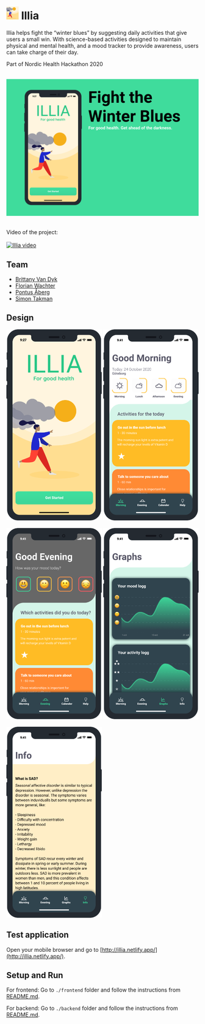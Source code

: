 # <img src="./readme_assets/illia_thumbnail.png" alt="drawing" width="32"/> Illia
Illia helps fight the “winter blues” by suggesting daily activities that give users a small win. With science-based activities designed to maintain physical and mental health, and a mood tracker to provide awareness, users can take charge of their day.

Part of Nordic Health Hackathon 2020
<br/>
<br/>

<img src="./readme_assets/illia_slide.png">
<br/>
<br/>

Video of the project:<br/><br/>
[![Illia video](https://img.youtube.com/vi/8ljoUrHfF7E/0.jpg)](https://www.youtube.com/watch?v=8ljoUrHfF7E)


## Team

* [Brittany Van Dyk](https://github.com/britvandyk)
* [Florian Wachter](https://github.com/FloWachter)
* [Pontus Åberg](https://github.com/aBergPontus)
* [Simon Takman](https://github.com/SimonTakman)

## Design
<img src="./readme_assets/illia_start_screen.png" width="250"/> <img src="./readme_assets/illia_1.png"  width="250"/><br/><br/> <img src="./readme_assets/illia_2.png" alt="drawing" width="250"/> <img src="./readme_assets/illia_3.png" alt="drawing" width="250"/><br/><br/><img src="./readme_assets/illia_4.png" alt="drawing" width="250"/>

## Test application
Open your mobile browser and go to [http://illia.netlify.app/](http://illia.netlify.app/).


## Setup and Run

For frontend: Go to `./frontend` folder and follow the instructions from [README.md](/frontend/README.md).

For backend: Go to `./backend` folder and follow the instructions from [README.md](/backend/README.md).
